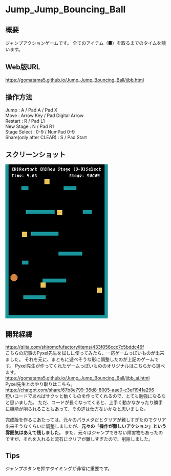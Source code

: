 # Jump_Jump_Bouncing_Ball
## 概要
ジャンプアクションゲームです。
全てのアイテム（■）を取るまでのタイムを競います。
## Web版URL
https://gomatama5.github.io/Jump_Jump_Bouncing_Ball/jjbb.html
## 操作方法
Jump : A / Pad A / Pad X  
Move : Arrow Key / Pad Digital Arrow  
Restart : R / Pad L1  
New Stage : N / Pad R1  
Stage Select : 0-9 / NumPad 0-9  
Share(only after CLEAR) : S / Pad Start  
## スクリーンショット
![play movie](https://github.com/gomatama5/Jump_Jump_Bouncing_Ball/blob/main/screenshots/pyxel-20250224-155134.gif)
## 開発経緯
https://qiita.com/shiromofufactory/items/433f056ccc7c5bddc46f  
こちらの記事のPyxel先生を試しに使ってみたら、一応ゲームっぽいものが出来ました。
それを元に、まともに遊べそうな形に調整したのが上記のゲームです。
Pyxel先生が作ってくれたゲームっぽいもののオリジナルはこちらから遊べます。  
https://gomatama5.github.io/Jump_Jump_Bouncing_Ball/jjbb_ai.html  
Pyxel先生とのやり取りはこちら。  
https://chatgpt.com/share/67b8e799-36d8-8005-aae0-c3ef1941a296  
短いコードであればサクッと動くものを作ってくれるので、とても勉強になるなと思いました。
ただ、コードが長くなってくると、上手く動かなかったり勝手に機能が削られることもあって、その辺は仕方ないかなと思いました。

完成版を作るにあたっては、元々のパラメタだとクリアが難しすぎたのでクリア出来そうなくらいに調整しましたが、**元々の「操作が難しいアクション」という雰囲気はあえて残しました**。
また、元々はジャンプできない障害物もあったのですが、それを入れると流石にクリアが難しすぎたので、削除しました。
## Tips
ジャンプボタンを押すタイミングが非常に重要です。
